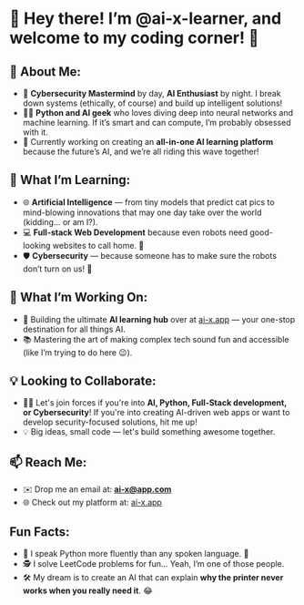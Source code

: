 # 👋 Hey there! I’m @ai-x-learner, and welcome to my coding corner! 🚀

## 🎯 About Me:
- 🔐 **Cybersecurity Mastermind** by day, **AI Enthusiast** by night. I break down systems (ethically, of course) and build up intelligent solutions!
- 🧑‍💻 **Python and AI geek** who loves diving deep into neural networks and machine learning. If it’s smart and can compute, I’m probably obsessed with it.
- 🎯 Currently working on creating an **all-in-one AI learning platform** because the future’s AI, and we’re all riding this wave together!

## 🌱 What I’m Learning:
- 🌐 **Artificial Intelligence** — from tiny models that predict cat pics to mind-blowing innovations that may one day take over the world (kidding... or am I?).
- 💻 **Full-stack Web Development** because even robots need good-looking websites to call home. 💅
- 🛡 **Cybersecurity** — because someone has to make sure the robots don’t turn on us! 🔐

## 💼 What I’m Working On:
- 🚀 Building the ultimate **AI learning hub** over at [ai-x.app](https://ai-x.app) — your one-stop destination for all things AI.
- 📚 Mastering the art of making complex tech sound fun and accessible (like I’m trying to do here 😉).

## 💡 Looking to Collaborate:
- 🧑‍💻 Let's join forces if you're into **AI, Python, Full-Stack development, or Cybersecurity**! If you're into creating AI-driven web apps or want to develop security-focused solutions, hit me up!
- 💡 Big ideas, small code — let's build something awesome together.

## 📫 Reach Me:
- ✉️ Drop me an email at: **ai-x@app.com**
- 🌐 Check out my platform at: [ai-x.app](https://ai-x.app)

## Fun Facts:
- 💬 I speak Python more fluently than any spoken language. 🐍
- 🕵️ I solve LeetCode problems for fun... Yeah, I’m one of those people.
- 🛠 My dream is to create an AI that can explain **why the printer never works when you really need it**. 😂

<!---
ai-x-learner/ai-x-learner is a ✨ special ✨ repository because its `README.md` (this file) appears on your GitHub profile.
You can click the Preview link to take a look at your changes.
--->

